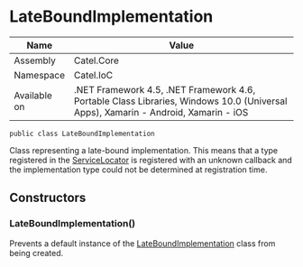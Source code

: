 

# LateBoundImplementation

Name|Value
---|---
Assembly|Catel.Core
Namespace|Catel.IoC
Available on|.NET Framework 4.5, .NET Framework 4.6, Portable Class Libraries, Windows 10.0 (Universal Apps), Xamarin - Android, Xamarin - iOS

```
public class LateBoundImplementation
```

Class representing a late-bound implementation. This means that a type registered in the 
    [ServiceLocator](#) is registered with an unknown callback and the implementation
    type could not be determined at registration time.



## Constructors

### LateBoundImplementation()

Prevents a default instance of the [LateBoundImplementation](#) class from being created.



